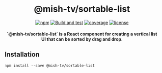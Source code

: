 <h1 align="center">@mish-tv/sortable-list</h1>

<div align="center">
<a href="https://www.npmjs.com/package/@mish-tv/sortable-list"><img src="https://img.shields.io/npm/v/@mish-tv/sortable-list.svg" alt="npm"></a>
<a href="https://github.com/mish-tv/sortable-list/actions/workflows/build-and-test.yml"><img src="https://github.com/mish-tv/sortable-list/actions/workflows/build-and-test.yml/badge.svg" alt="Build and test"></a>
<a href="https://codecov.io/gh/mish-tv/sortable-list"><img src="https://img.shields.io/codecov/c/github/mish-tv/sortable-list.svg" alt="coverage"></a>
<a href="https://opensource.org/licenses/MIT"><img src="https://img.shields.io/github/license/mish-tv/sortable-list.svg?style=flat" alt="license"></a>
</div>

<h4 align="center">`@mish-tv/sortable-list` is a React component for creating a vertical list UI that can be sorted by drag and drop.</h4>

## Installation

```
npm install --save @mish-tv/sortable-list
```
